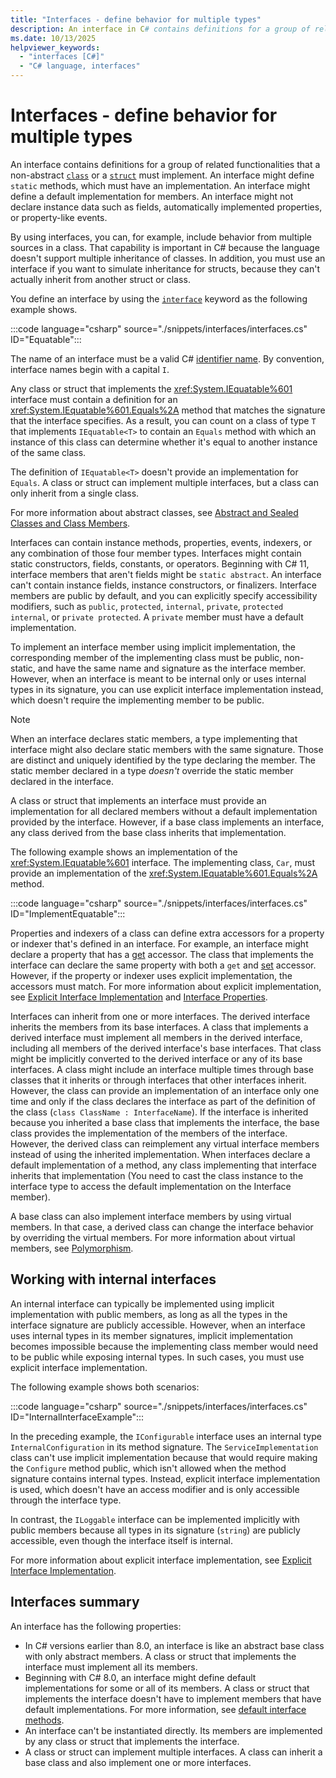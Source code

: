 ```yaml
---
title: "Interfaces - define behavior for multiple types"
description: An interface in C# contains definitions for a group of related functionalities that a non-abstract class or a struct must implement. It specifies the members and their signatures for a type that implements the interface.
ms.date: 10/13/2025
helpviewer_keywords: 
  - "interfaces [C#]"
  - "C# language, interfaces"
---
```

# Interfaces - define behavior for multiple types

An interface contains definitions for a group of related functionalities that a non-abstract [`class`](../../language-reference/keywords/class.md) or a [`struct`](../../language-reference/builtin-types/struct.md) must implement. An interface might define `static` methods, which must have an implementation. An interface might define a default implementation for members. An interface might not declare instance data such as fields, automatically implemented properties, or property-like events.

By using interfaces, you can, for example, include behavior from multiple sources in a class. That capability is important in C# because the language doesn't support multiple inheritance of classes. In addition, you must use an interface if you want to simulate inheritance for structs, because they can't actually inherit from another struct or class.

You define an interface by using the [`interface`](../../language-reference/keywords/interface.md) keyword as the following example shows.

:::code language="csharp" source="./snippets/interfaces/interfaces.cs" ID="Equatable":::

The name of an interface must be a valid C# [identifier name](../coding-style/identifier-names.md). By convention, interface names begin with a capital `I`.

Any class or struct that implements the <xref:System.IEquatable%601> interface must contain a definition for an <xref:System.IEquatable%601.Equals%2A> method that matches the signature that the interface specifies. As a result, you can count on a class of type `T` that implements `IEquatable<T>` to contain an `Equals` method with which an instance of this class can determine whether it's equal to another instance of the same class.

The definition of `IEquatable<T>` doesn't provide an implementation for `Equals`. A class or struct can implement multiple interfaces, but a class can only inherit from a single class.

For more information about abstract classes, see [Abstract and Sealed Classes and Class Members](../../programming-guide/classes-and-structs/abstract-and-sealed-classes-and-class-members.md).

Interfaces can contain instance methods, properties, events, indexers, or any combination of those four member types. Interfaces might contain static constructors, fields, constants, or operators. Beginning with C# 11, interface members that aren't fields might be `static abstract`. An interface can't contain instance fields, instance constructors, or finalizers. Interface members are public by default, and you can explicitly specify accessibility modifiers, such as `public`, `protected`, `internal`, `private`, `protected internal`, or `private protected`. A `private` member must have a default implementation.

To implement an interface member using implicit implementation, the corresponding member of the implementing class must be public, non-static, and have the same name and signature as the interface member. However, when an interface is meant to be internal only or uses internal types in its signature, you can use explicit interface implementation instead, which doesn't require the implementing member to be public.

> [!NOTE]
> When an interface declares static members, a type implementing that interface might also declare static members with the same signature. Those are distinct and uniquely identified by the type declaring the member. The static member declared in a type *doesn't* override the static member declared in the interface.

A class or struct that implements an interface must provide an implementation for all declared members without a default implementation provided by the interface. However, if a base class implements an interface, any class derived from the base class inherits that implementation.

The following example shows an implementation of the <xref:System.IEquatable%601> interface. The implementing class, `Car`, must provide an implementation of the <xref:System.IEquatable%601.Equals%2A> method.

:::code language="csharp" source="./snippets/interfaces/interfaces.cs" ID="ImplementEquatable":::

Properties and indexers of a class can define extra accessors for a property or indexer that's defined in an interface. For example, an interface might declare a property that has a [get](../../language-reference/keywords/get.md) accessor. The class that implements the interface can declare the same property with both a `get` and [set](../../language-reference/keywords/set.md) accessor. However, if the property or indexer uses explicit implementation, the accessors must match. For more information about explicit implementation, see [Explicit Interface Implementation](../../programming-guide/interfaces/explicit-interface-implementation.md) and [Interface Properties](../../programming-guide/classes-and-structs/interface-properties.md).

Interfaces can inherit from one or more interfaces. The derived interface inherits the members from its base interfaces. A class that implements a derived interface must implement all members in the derived interface, including all members of the derived interface's base interfaces. That class might be implicitly converted to the derived interface or any of its base interfaces. A class might include an interface multiple times through base classes that it inherits or through interfaces that other interfaces inherit. However, the class can provide an implementation of an interface only one time and only if the class declares the interface as part of the definition of the class (`class ClassName : InterfaceName`). If the interface is inherited because you inherited a base class that implements the interface, the base class provides the implementation of the members of the interface. However, the derived class can reimplement any virtual interface members instead of using the inherited implementation. When interfaces declare a default implementation of a method, any class implementing that interface inherits that implementation (You need to cast the class instance to the interface type to access the default implementation on the Interface member).

A base class can also implement interface members by using virtual members. In that case, a derived class can change the interface behavior by overriding the virtual members. For more information about virtual members, see [Polymorphism](../object-oriented/polymorphism.md).

## Working with internal interfaces

An internal interface can typically be implemented using implicit implementation with public members, as long as all the types in the interface signature are publicly accessible. However, when an interface uses internal types in its member signatures, implicit implementation becomes impossible because the implementing class member would need to be public while exposing internal types. In such cases, you must use explicit interface implementation.

The following example shows both scenarios:

:::code language="csharp" source="./snippets/interfaces/interfaces.cs" ID="InternalInterfaceExample":::

In the preceding example, the `IConfigurable` interface uses an internal type `InternalConfiguration` in its method signature. The `ServiceImplementation` class can't use implicit implementation because that would require making the `Configure` method public, which isn't allowed when the method signature contains internal types. Instead, explicit interface implementation is used, which doesn't have an access modifier and is only accessible through the interface type.

In contrast, the `ILoggable` interface can be implemented implicitly with public members because all types in its signature (`string`) are publicly accessible, even though the interface itself is internal.

For more information about explicit interface implementation, see [Explicit Interface Implementation](../../programming-guide/interfaces/explicit-interface-implementation.md).

## Interfaces summary

An interface has the following properties:

- In C# versions earlier than 8.0, an interface is like an abstract base class with only abstract members. A class or struct that implements the interface must implement all its members.
- Beginning with C# 8.0, an interface might define default implementations for some or all of its members. A class or struct that implements the interface doesn't have to implement members that have default implementations. For more information, see [default interface methods](../../advanced-topics/interface-implementation/default-interface-methods-versions.md).
- An interface can't be instantiated directly. Its members are implemented by any class or struct that implements the interface.
- A class or struct can implement multiple interfaces. A class can inherit a base class and also implement one or more interfaces.
